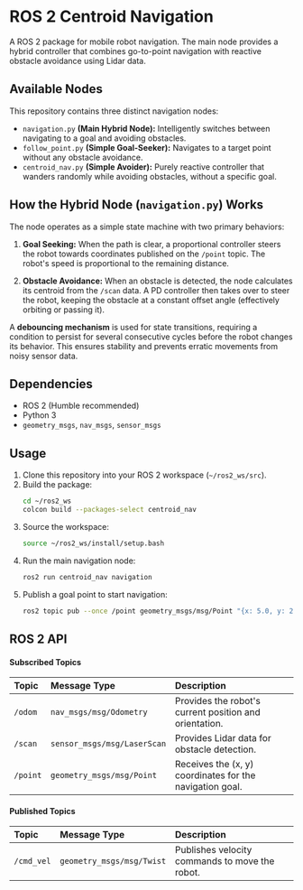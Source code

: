 # ROS 2 Centroid Navigation

A ROS 2 package for mobile robot navigation. The main node provides a hybrid controller that combines go-to-point navigation with reactive obstacle avoidance using Lidar data.

## Available Nodes

This repository contains three distinct navigation nodes:

-   `navigation.py` **(Main Hybrid Node):** Intelligently switches between navigating to a goal and avoiding obstacles.
-   `follow_point.py` **(Simple Goal-Seeker):** Navigates to a target point without any obstacle avoidance.
-   `centroid_nav.py` **(Simple Avoider):** Purely reactive controller that wanders randomly while avoiding obstacles, without a specific goal.

## How the Hybrid Node (`navigation.py`) Works

The node operates as a simple state machine with two primary behaviors:

1.  **Goal Seeking:** When the path is clear, a proportional controller steers the robot towards coordinates published on the `/point` topic. The robot's speed is proportional to the remaining distance.

2.  **Obstacle Avoidance:** When an obstacle is detected, the node calculates its centroid from the `/scan` data. A PD controller then takes over to steer the robot, keeping the obstacle at a constant offset angle (effectively orbiting or passing it).

A **debouncing mechanism** is used for state transitions, requiring a condition to persist for several consecutive cycles before the robot changes its behavior. This ensures stability and prevents erratic movements from noisy sensor data.

## Dependencies

-   ROS 2 (Humble recommended)
-   Python 3
-   `geometry_msgs`, `nav_msgs`, `sensor_msgs`

## Usage

1.  Clone this repository into your ROS 2 workspace (`~/ros2_ws/src`).
2.  Build the package:
    ```bash
    cd ~/ros2_ws
    colcon build --packages-select centroid_nav
    ```
3.  Source the workspace:
    ```bash
    source ~/ros2_ws/install/setup.bash
    ```
4.  Run the main navigation node:
    ```bash
    ros2 run centroid_nav navigation
    ```
5.  Publish a goal point to start navigation:
    ```bash
    ros2 topic pub --once /point geometry_msgs/msg/Point "{x: 5.0, y: 2.0, z: 0.0}"
    ```

## ROS 2 API

#### Subscribed Topics

| Topic | Message Type | Description |
| :--- | :--- | :--- |
| `/odom` | `nav_msgs/msg/Odometry` | Provides the robot's current position and orientation. |
| `/scan` | `sensor_msgs/msg/LaserScan` | Provides Lidar data for obstacle detection. |
| `/point`| `geometry_msgs/msg/Point` | Receives the (x, y) coordinates for the navigation goal. |

#### Published Topics

| Topic | Message Type | Description |
| :--- | :--- | :--- |
| `/cmd_vel` | `geometry_msgs/msg/Twist` | Publishes velocity commands to move the robot. |
